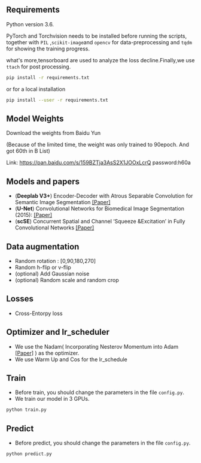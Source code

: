 ## Requirements
Python version 3.6.

PyTorch and Torchvision needs to be installed before running the scripts, together with `PIL` ,`scikit-image`and `opencv` for data-preprocessing and `tqdm` for showing the training progress. 

what's more,tensorboard are used to analyze the loss decline.Finally,we use `ttach` for post processing.
```bash
pip install -r requirements.txt
```
or for a local installation
```bash
pip install --user -r requirements.txt
```

## Model Weights
Download the weights from Baidu Yun

(Because of the limited time, the weight was only trained to 90epoch. And got 60th in B List)

Link:  https://pan.baidu.com/s/159BZTja3AsS2X1JOOxLcrQ   password:h60a


## Models and papers 
- (**Deeplab V3+**) Encoder-Decoder with Atrous Separable Convolution for Semantic Image Segmentation [[Paper]](https://arxiv.org/abs/1802.02611)
- (**U-Net**) Convolutional Networks for Biomedical Image Segmentation (2015): [[Paper]](https://arxiv.org/abs/1505.04597)
- (**scSE**) Concurrent Spatial and Channel ‘Squeeze &Excitation’ in Fully Convolutional Networks [[Paper]](https://arxiv.org/pdf/1803.02579)

##  Data augmentation
- Random rotation : [0,90,180,270]
- Random h-flip or v-flip
- (optional)  Add Gaussian noise
- (optional)  Random scale and random crop

## Losses
- Cross-Entorpy loss

## Optimizer and lr_scheduler
- We use the Nadam( Incorporating Nesterov Momentum into Adam [[Paper]](http://cs229.stanford.edu/proj2015/054_report.pdf) ) as the optimizer.
- We use Warm Up and Cos for the lr_schedule

## Train
- Before train, you should change the parameters in the file `config.py`.
- We train our model in 3 GPUs.
```bash
python train.py
```

## Predict
- Before predict, you should change the parameters in the file `config.py`.
```bash
python predict.py
```
